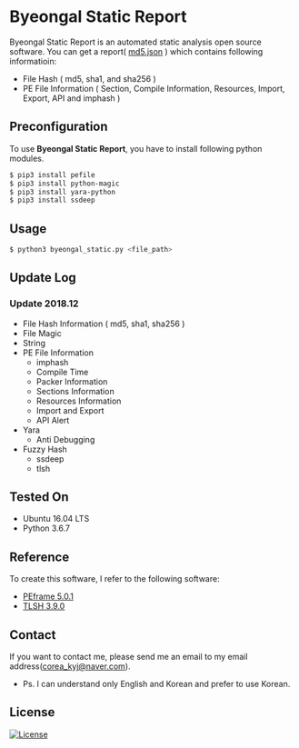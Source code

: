 # Byeongal Static Report
Byeongal Static Report is an automated static analysis open source software. You can get a report( [md5.json](./7d148e220040de2fae1439fbc0e783ef344dceaea4757611722d8378a4938d0b.json) ) which contains following informatioin:
* File Hash ( md5, sha1, and sha256 )
* PE File Information ( Section, Compile Information, Resources, Import, Export, API and imphash )

## Preconfiguration
To use **Byeongal Static Report**, you have to install following python modules.
```bash
$ pip3 install pefile
$ pip3 install python-magic 
$ pip3 install yara-python
$ pip3 install ssdeep
```
## Usage
```bash
$ python3 byeongal_static.py <file_path> 
```
## Update Log
### Update 2018.12
* File Hash Information ( md5, sha1, sha256 )
* File Magic
* String
* PE File Information
  * imphash
  * Compile Time
  * Packer Information
  * Sections Information
  * Resources Information
  * Import and Export
  * API Alert
* Yara
  * Anti Debugging
* Fuzzy Hash
  * ssdeep
  * tlsh
  
## Tested On
* Ubuntu 16.04 LTS
* Python 3.6.7

## Reference
To create this software, I refer to the following software:
* [PEframe 5.0.1](https://github.com/guelfoweb/peframe)
* [TLSH 3.9.0](https://github.com/trendmicro/tlsh)

## Contact
If you want to contact me, please send me an email to my email address(corea_kyj@naver.com).
* Ps. I can understand only English and Korean and prefer to use Korean.

## License
[![License](https://img.shields.io/:license-gpl3-blue.svg)](https://www.gnu.org/licenses/gpl-3.0.html)